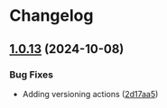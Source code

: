 # Changelog

## [1.0.13](https://github.com/ttarhan/pixel-audio-visualizer/compare/v1.0.12...v1.0.13) (2024-10-08)


### Bug Fixes

* Adding versioning actions ([2d17aa5](https://github.com/ttarhan/pixel-audio-visualizer/commit/2d17aa5ebe0fa14adf93ea202f5e14b07d679ab6))
